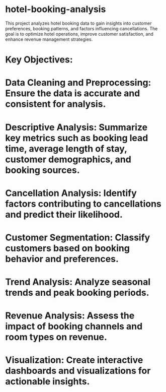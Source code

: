 # hotel-booking-analysis
This project analyzes hotel booking data to gain insights into customer preferences, booking patterns, and factors influencing cancellations. The goal is to optimize hotel operations, improve customer satisfaction, and enhance revenue management strategies.

# Key Objectives:
# Data Cleaning and Preprocessing: Ensure the data is accurate and consistent for analysis.

# Descriptive Analysis: Summarize key metrics such as booking lead time, average length of stay, customer demographics, and booking sources.

# Cancellation Analysis: Identify factors contributing to cancellations and predict their likelihood.

# Customer Segmentation: Classify customers based on booking behavior and preferences.

# Trend Analysis: Analyze seasonal trends and peak booking periods.

# Revenue Analysis: Assess the impact of booking channels and room types on revenue.

# Visualization: Create interactive dashboards and visualizations for actionable insights.
